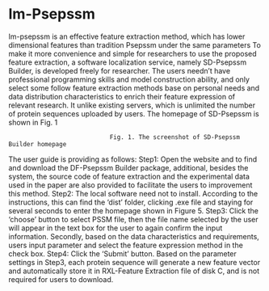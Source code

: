 # Im-Psepssm
Im-psepssm is an effective feature extraction method, which has lower dimensional features than tradition Psepssm under the same parameters
To make it more convenience and simple for researchers to use the proposed feature extraction, a software localization service, namely SD-Psepssm Builder, is developed freely for researcher. The users needn’t have professional programming skills and model construction ability, and only select some follow feature extraction methods base on personal needs and data distribution characteristics to enrich their feature expression of relevant research. It unlike existing servers, which is unlimited the number of protein sequences uploaded by users. The homepage of SD-Psepssm is shown in Fig. 1

                                Fig. 1. The screenshot of SD-Psepssm Builder homepage
The user guide is providing as follows:
Step1: Open the website and to find and download the DF-Psepssm Builder package, additional, besides the system, the source code of feature extraction and the experimental data used in the paper are also provided to facilitate the users to improvement this method.
Step2: The local software need not to install. According to the instructions, this can find the ‘dist’ folder, clicking .exe file and staying for several seconds to enter the homepage shown in Figure 5.
Step3: Click the ‘choose’ button to select PSSM file, then the file name selected by the user will appear in the text box for the user to again confirm the input information. Secondly, based on the data characteristics and requirements, users input parameter   and select the feature expression method in the check box. 
Step4: Click the ‘Submit’ button. Based on the parameter settings in Step3, each protein sequence will generate a new feature vector and automatically store it in RXL-Feature Extraction file of disk C, and is not required for users to download. 
